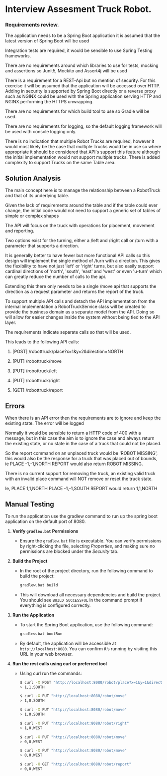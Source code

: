 # Interview Assesment Truck Robot.

### Requirements review.

The application needs to be a Spring Boot application it is assumed that the latest version of Spring Boot will be used

Integration tests are required, it would be sensible to use Spring Testing frameworks.

There are no requirements around which libraries to use for tests, mocking and assertions so Junit5, Mockito and Assert4j will be used

There is a requirement for a REST-Api but no mention of security. For this exercise it will be assumed that the application will be accessed over HTTP. Adding in security is supported by Spring Boot directly or a reverse proxy such as NGINX could be used with the Spring application serving HTTP and NGINX performing the HTTPS unwrapping.

There are no requirements for which build tool to use so Gradle will be used.

There are no requirements for logging, so the default logging framework will be used with console logging only.

There is no indication that multiple Robot Trucks are required, however it would most likely be the case that multiple Trucks would be in use so where appropriate it should be considered that API's support this feature although the initial implementation would not support multiple trucks. There is added complexity to support Trucks on the same Table area.


## Solution Analysis

The main concept here is to manage the relationship between a RobotTruck and that of its underlying table. 

Given the lack of requirements around the table and if the table could ever change, the initial code would not need to support a generic set of tables of simple or complex shapes

The API will focus on the truck with operations for placement, movement and reporting.

Two options exist for the turning, either a /left and /right call or /turn with a parameter that supports a direction.

It is generally better to have fewer but more functional API calls so this design will implement the single method of /turn with a direction. This gives the flexibility to have not just 'left' or 'right' turns, but also easily support cardinal directions of 'north', 'south', 'east' and 'west' or even 'u-turn' which can greatly reduce the number of calls to the api.

Extending this there only needs to be a single /move api that supports the direction as a request parameter and returns the report of the truck.

To support multiple API calls and detach the API implementation from the internal implementation a RobotTruckService class will be created to provide the business domain as a separate model from the API. Doing so will allow for easier changes inside the system without being tied to the API layer.

The requirements indicate separate calls so that will be used.

This leads to the following API calls:

1. [POST] /robottruck/place?x=1&y=2&direction=NORTH

2. [PUT] /robottruck/move

3. [PUT] /robottruck/left

4. [PUT] /robottruck/right

5. [GET] /robottruck/report

## Errors

When there is an API error then the requirements are to ignore and keep the existing state. The error will be logged
 
Normally it would be sensible to return a HTTP code of 400 with a message, but in this case the aim is to ignore the case and always return the existing state, or no state in the case of a truck that could not be placed.

So the report command on an unplaced truck would be 'ROBOT MISSING', this would also be the response for a truck that was placed out of bounds, ie PLACE -1,-1,NORTH REPORT would also return ROBOT MISSING.

There is no current support for removing the truck, an existing valid truck with an invalid place command will NOT remove or reset the truck state.

Ie, PLACE 1,1,NORTH PLACE -1,-1,SOUTH REPORT would return 1,1,NORTH 


## Manual Testing

To run the application use the gradlew command to run up the spring boot application on the default port of 8080.

1. **Verify `gradlew.bat` Permissions**
    - Ensure the `gradlew.bat` file is executable. You can verify permissions by right-clicking the file, selecting *Properties*, and making sure no permissions are blocked under the *Security* tab.

2. **Build the Project**
    - In the root of the project directory, run the following command to build the project:
      ```bash
      gradlew.bat build
      ```
    - This will download all necessary dependencies and build the project. You should see `BUILD SUCCESSFUL` in the command prompt if everything is configured correctly.

3. **Run the Application**
    - To start the Spring Boot application, use the following command:
      ```bash
      gradlew.bat bootRun
      ```
    - By default, the application will be accessible at `http://localhost:8080`. You can confirm it’s running by visiting this URL in your web browser.

4. **Run the rest calls using curl or preferred tool**
    - Using curl run the commands:
      ```bash
      $ curl -X POST "http://localhost:8080/robot/place?x=1&y=1&direction=SOUTH"
      > 1,1,SOUTH
      ```
      ```bash
      $ curl -X PUT "http://localhost:8080/robot/move"
      > 1,0,SOUTH
      ```
      ```bash
      $ curl -X PUT "http://localhost:8080/robot/move"
      > 1,0,SOUTH
      ```
      ```bash
      $ curl -X PUT "http://localhost:8080/robot/right"
      > 1,0,WEST
      ```
      ```bash
      $ curl -X PUT "http://localhost:8080/robot/move"
      > 0,0,WEST
      ```
      ```bash
      $ curl -X PUT "http://localhost:8080/robot/move"
      > 0,0,WEST
      ```
      ```bash
      $ curl -X GET "http://localhost:8080/robot/report"
      > 0,0,WEST
      ```
